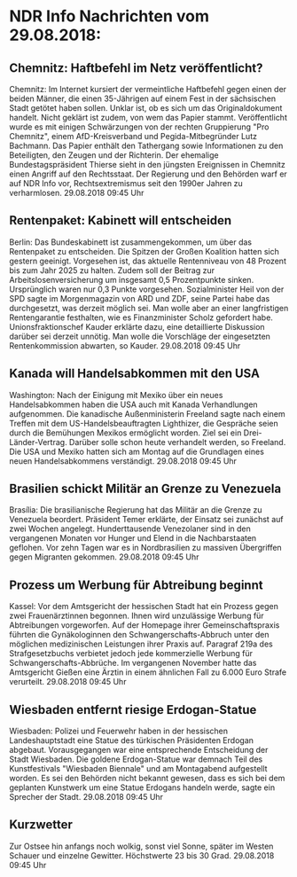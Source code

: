 # NDR Info Nachrichten vom 29.08.2018:


## Chemnitz: Haftbefehl im Netz veröffentlicht?
Chemnitz: Im Internet kursiert der vermeintliche Haftbefehl gegen einen der beiden Männer, die einen 35-Jährigen auf einem Fest in der sächsischen Stadt getötet haben sollen. Unklar ist, ob es sich um das Originaldokument handelt. Nicht geklärt ist zudem, von wem das Papier stammt. Veröffentlicht wurde es mit einigen Schwärzungen von der rechten Gruppierung "Pro Chemnitz", einem AfD-Kreisverband und Pegida-Mitbegründer Lutz Bachmann. Das Papier enthält den Tathergang sowie Informationen zu den Beteiligten, den Zeugen und der Richterin. Der ehemalige Bundestagspräsident Thierse sieht in den jüngsten Ereignissen in Chemnitz einen Angriff auf den Rechtsstaat. Der Regierung und den Behörden warf er auf NDR Info vor, Rechtsextremismus seit den 1990er Jahren zu verharmlosen. 29.08.2018 09:45 Uhr 

## Rentenpaket: Kabinett will entscheiden
Berlin: Das Bundeskabinett ist zusammengekommen, um über das Rentenpaket zu entscheiden. Die Spitzen der Großen Koalition hatten sich gestern geeinigt. Vorgesehen ist, das aktuelle Rentenniveau von 48 Prozent bis zum Jahr 2025 zu halten. Zudem soll der Beitrag zur Arbeitslosenversicherung um insgesamt 0,5 Prozentpunkte sinken. Ursprünglich waren nur 0,3 Punkte vorgesehen. Sozialminister Heil von der SPD sagte im Morgenmagazin von ARD und ZDF, seine Partei habe das durchgesetzt, was derzeit möglich sei. Man wolle aber an einer langfristigen Rentengarantie festhalten, wie es Finanzminister Scholz gefordert habe. Unionsfraktionschef Kauder erklärte dazu, eine detaillierte Diskussion darüber sei derzeit unnötig. Man wolle die Vorschläge der eingesetzten Rentenkommission abwarten, so Kauder. 29.08.2018 09:45 Uhr 

## Kanada will Handelsabkommen mit den USA
Washington: Nach der Einigung mit Mexiko über ein neues Handelsabkommen haben die USA auch mit Kanada Verhandlungen aufgenommen. Die kanadische Außenministerin Freeland sagte nach einem Treffen mit dem US-Handelsbeauftragten Lighthizer, die Gespräche seien durch die Bemühungen Mexikos ermöglicht worden. Ziel sei ein Drei-Länder-Vertrag. Darüber solle schon heute verhandelt werden, so Freeland. Die USA und Mexiko hatten sich am Montag auf die Grundlagen eines neuen Handelsabkommens verständigt. 29.08.2018 09:45 Uhr 

## Brasilien schickt Militär an Grenze zu Venezuela
Brasília: Die brasilianische Regierung hat das Militär an die Grenze zu Venezuela beordert. Präsident Temer erklärte, der Einsatz sei zunächst auf zwei Wochen angelegt. Hunderttausende Venezolaner sind in den vergangenen Monaten vor Hunger und Elend in die Nachbarstaaten geflohen. Vor zehn Tagen war es in Nordbrasilien zu massiven Übergriffen gegen Migranten gekommen. 29.08.2018 09:45 Uhr 

## Prozess um Werbung für Abtreibung beginnt
Kassel: Vor dem Amtsgericht der hessischen Stadt hat ein Prozess gegen zwei Frauenärztinnen begonnen. Ihnen wird unzulässige Werbung für Abtreibungen vorgeworfen. Auf der Homepage ihrer Gemeinschaftspraxis führten die Gynäkologinnen den Schwangerschafts-Abbruch unter den möglichen medizinischen Leistungen ihrer Praxis auf. Paragraf 219a des Strafgesetzbuchs verbietet jedoch jede  kommerzielle Werbung für Schwangerschafts-Abbrüche. Im vergangenen November hatte das Amtsgericht Gießen eine Ärztin in einem ähnlichen Fall zu 6.000 Euro Strafe verurteilt. 29.08.2018 09:45 Uhr 

## Wiesbaden entfernt riesige Erdogan-Statue
Wiesbaden:   Polizei und Feuerwehr haben in der hessischen Landeshauptstadt eine Statue des türkischen Präsidenten Erdogan abgebaut. Vorausgegangen war eine entsprechende Entscheidung der Stadt Wiesbaden. Die goldene Erdogan-Statue war demnach Teil des Kunstfestivals "Wiesbaden Biennale" und am Montagabend aufgestellt worden. Es sei den Behörden nicht bekannt gewesen, dass es sich bei dem geplanten Kunstwerk um eine Statue Erdogans handeln werde, sagte ein Sprecher der Stadt. 29.08.2018 09:45 Uhr 

## Kurzwetter
Zur Ostsee hin anfangs noch wolkig, sonst viel Sonne, später im Westen Schauer und einzelne Gewitter. Höchstwerte 23 bis 30 Grad. 29.08.2018 09:45 Uhr 
